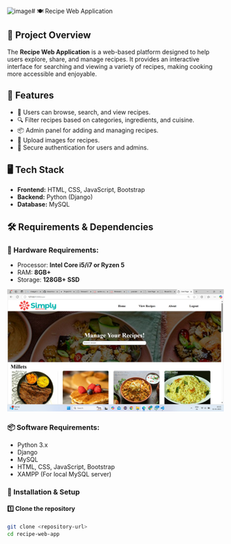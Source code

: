 ![image](https://github.com/user-attachments/assets/ce9ba4ff-abd1-4e4e-9c86-20cbd12939ac)# 🍽️ Recipe Web Application

## 📌 Project Overview
The **Recipe Web Application** is a web-based platform designed to help users explore, share, and manage recipes. It provides an interactive interface for searching and viewing a variety of recipes, making cooking more accessible and enjoyable.

## 🎯 Features
- 📝 Users can browse, search, and view recipes.
- 🔍 Filter recipes based on categories, ingredients, and cuisine.
- 📦 Admin panel for adding and managing recipes.
- 📸 Upload images for recipes.
- 🔐 Secure authentication for users and admins.

## 🖥️ Tech Stack
- **Frontend:** HTML, CSS, JavaScript, Bootstrap
- **Backend:** Python (Django)
- **Database:** MySQL

## 🛠️ Requirements & Dependencies
### 🔧 Hardware Requirements:
- Processor: **Intel Core i5/i7 or Ryzen 5**
- RAM: **8GB+**
- Storage: **128GB+ SSD**

![website Preview](preview.png)

### 📦 Software Requirements:
- Python 3.x
- Django
- MySQL
- HTML, CSS, JavaScript, Bootstrap
- XAMPP (For local MySQL server)

### 📌 Installation & Setup
#### 1️⃣ Clone the repository
```sh
git clone <repository-url>
cd recipe-web-app
